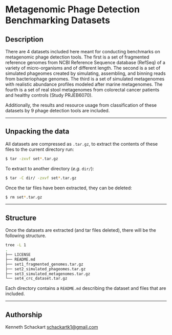 # Metagenomic Phage Detection Benchmarking Datasets

## Description

There are 4 datasets included here meant for conducting benchmarks on metagenomic phage detection tools. The first is a set of fragmented reference genomes from NCBI Reference Sequence database (RefSeq) of a variety of micro-organisms and of different length. The second is a set of simulated phageomes created by simulating, assembling, and binning reads from bacteriophage genomes. The third is a set of simulated metagenomes with realistic abundance profiles modeled after marine metagenomes. The fourth is a set of real stool metagenomes from colorectal cancer patients and healthy controls (Study PRJEB6070).

Additionally, the results and resource usage from classification of these datasets by 9 phage detection tools are included.

---

## Unpacking the data

All datasets are compressed as `.tar.gz`, to extract the contents of these files to the current directory run:

```sh
$ tar -zxvf set*.tar.gz
```

To extract to another directory (*e.g.* `dir/`):

```sh
$ tar -C dir/ -zxvf set*.tar.gz
```

Once the tar files have been extracted, they can be deleted:

```sh
$ rm set*.tar.gz
```

---

## Structure

Once the datasets are extracted (and tar files deleted), there will be the following structure.

```sh
tree -L 1
.
├── LICENSE
├── README.md
├── set1_fragmented_genomes.tar.gz
├── set2_simulated_phageomes.tar.gz
├── set3_simulated_metagenomes.tar.gz
└── set4_crc_dataset.tar.gz
```

Each directory contains a `README.md` describing the dataset and files that are included.

---

## Authorship
Kenneth Schackart <schackartk1@gmail.com>
